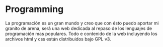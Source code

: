 # Programming
La programación es un gran mundo y creo que con ésto puedo aportar mi granito de arena, será una web dedicada al repaso de los lenguajes de programación mas populares.
Todo e contenido de la web incluyendo los archivos html y css están distribuidos bajo GPL v3.
